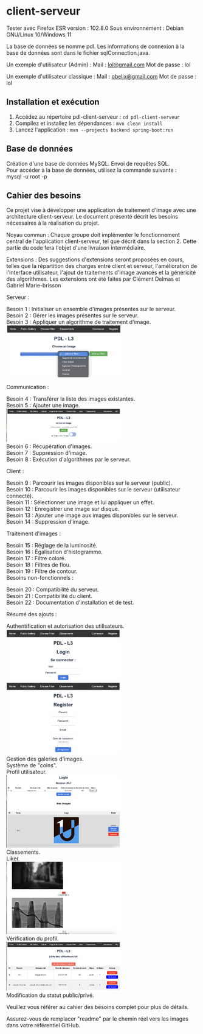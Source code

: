 # client-serveur

Tester avec Firefox ESR version : 102.8.0
Sous environnement : Debian GNU/Linux 10/Windows 11

La base de données se nomme pdl. Les informations de connexion à la base de données sont dans le fichier sqlConnection.java.

Un exemple d'utilisateur (Admin) :
Mail : lol@gmail.com
Mot de passe : lol

Un exemple d'utilisateur classique :
Mail : obelix@gmail.com
Mot de passe : lol

## Installation et exécution

1. Accédez au répertoire pdl-client-serveur : `cd pdl-client-serveur`
2. Compilez et installez les dépendances : `mvn clean install`
3. Lancez l'application : `mvn --projects backend spring-boot:run`

## Base de données

Création d'une base de données MySQL. Envoi de requêtes SQL.
<br>
Pour accéder à la base de données, utilisez la commande suivante :
<br>
mysql -u root -p

## Cahier des besoins
Ce projet vise à développer une application de traitement d'image avec une architecture client-serveur. Le document présenté décrit les besoins nécessaires à la réalisation du projet.

Noyau commun :
Chaque groupe doit implémenter le fonctionnement central de l'application client-serveur, tel que décrit dans la section 2. Cette partie du code fera l'objet d'une livraison intermédiaire.

Extensions :
Des suggestions d'extensions seront proposées en cours, telles que la répartition des charges entre client et serveur, l'amélioration de l'interface utilisateur, l'ajout de traitements d'image avancés et la généricité des algorithmes.
Les extensions ont été faites par Clément Delmas et Gabriel Marie-brisson

Serveur :

Besoin 1 : Initialiser un ensemble d'images présentes sur le serveur.
<br>
Besoin 2 : Gérer les images présentes sur le serveur.
<br>
Besoin 3 : Appliquer un algorithme de traitement d'image.
<br>
<img src="readme/filter.png" width="300px"> 
<br>

Communication :

Besoin 4 : Transférer la liste des images existantes.
<br>
Besoin 5 : Ajouter une image.
<br>
<img src="readme/upload_image.png" width="300px">
<br> 
Besoin 6 : Récupération d'images.
<br>
Besoin 7 : Suppression d'image.
<br>
Besoin 8 : Exécution d'algorithmes par le serveur.
<br>

Client :

Besoin 9 : Parcourir les images disponibles sur le serveur (public).
<br>
Besoin 10 : Parcourir les images disponibles sur le serveur (utilisateur connecté).
<br>
Besoin 11 : Sélectionner une image et lui appliquer un effet.
<br>
Besoin 12 : Enregistrer une image sur disque.
<br>
Besoin 13 : Ajouter une image aux images disponibles sur le serveur.
<br>
Besoin 14 : Suppression d'image.
<br>

Traitement d'images :

Besoin 15 : Réglage de la luminosité.
<br>
Besoin 16 : Égalisation d'histogramme.
<br>
Besoin 17 : Filtre coloré.
<br>
Besoin 18 : Filtres de flou.
<br>
Besoin 19 : Filtre de contour.
<br>
Besoins non-fonctionnels :

Besoin 20 : Compatibilité du serveur.
<br>
Besoin 21 : Compatibilité du client.
<br>
Besoin 22 : Documentation d'installation et de test.
<br>

Résumé des ajouts :

Authentification et autorisation des utilisateurs.
<br>
<img src="readme/login.png" width="300px"> 
<br>
<img src="readme/register.png" width="300px"> 
<br>
Gestion des galeries d'images.
<br>
Système de "coins".
<br>
Profil utilisateur.
<br>
<img src="readme/profil.png" width="300px"> 
<br>
Classements.
<br>
Liker.
<br>
<img src="readme/like.png" width="300px"> 
<br>
Vérification du profil.
<br>
<img src="readme/user_control.png" width="300px"> 
<br>
Modification du statut public/privé.
<br>

Veuillez vous référer au cahier des besoins complet pour plus de détails.
<br>

Assurez-vous de remplacer "readme" par le chemin réel vers les images dans votre référentiel GitHub.
